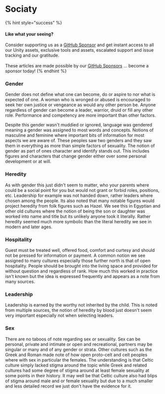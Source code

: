 # Sociaty

{% hint style="success" %}
#### Like what your seeing?

Consider supporting us as a [GitHub Sponsor](../../../../become-a-sponsor.md) and get instant access to all our Unity assets, exclusive tools and assets, escalated support and issue tracking and our gratitude.\
\
These articles are made possible by our [GitHub Sponsors](https://github.com/sponsors/heathen-engineering) ... become a sponsor today!
{% endhint %}

### Gender

Gender does not define what one can become, do or aspire to nor what is expected of one. A woman who is wronged or abused is encouraged to seek her own justice or vengeance as would any other person be. Anyone regardless of gender can become a leader, warrior, druid or fill any other role. Performance and competency are more important than other factors.&#x20;

Despite this gender wasn't muddied or ignored, language was gendered meaning a gender was assigned to most words and concepts. Notions of masculine and feminine where important bits of information for most aspects we are aware of. These peoples saw two genders and they saw them in everything as more than simple factors of sexuality. The notion of gender as part of ones character and identify stands out. This includes figures and characters that change gender either over some personal development or at will.&#x20;

### Heredity&#x20;

As with gender this just didn't seem to matter, who your parents where could be a social point for you but would not grant or forbid roles, positions, etc. Leadership for example was not handed down, rather leaders where chosen among the people. Its also noted that many notable figures would project heredity from folk figures such as Hazel. We see this in Egyptian and other old cultures where the notion of being the son or daughter was worked into name and title but its unlikely anyone took it literally. Rather heredity seemed much more symbolic than the literal heredity we see in modern and later ages.

### Hospitality

Guest must be treated well, offered food, comfort and curtesy and should not be pressed for information or payment. A common notion we see assigned to many cultures especially those further north is that of open hospitality. People should be brought into the living space and provided for without question and regardless of rank. How much this worked in practice isn't known but the idea is expressed frequently and appears as a note from many sources.

### Leadership

Leadership is earned by the worthy not inherited by the child. This is noted from multiple sources, the notion of heredity by blood just doesn't seem very important especially not when selecting leaders.

### Sex

There are no taboos of note regarding sex or sexuality. Sex can be personal, private and intimate or open and recreational, partners may be singular or many and of any gender or strata. Other cultures such as the Greek and Roman made note of how open proto-celt and celt peoples where with sex in particular the females. The understanding is that Celtic culture simply lacked stigma around the topic while Greek and related cultures had some degree of stigma around at least female sexuality at some points in their history. It may well be that Celtic culture also had blips of stigma around male and or female sexuality but due to a much smaller and less detailed record we just don't have the evidence for it.
